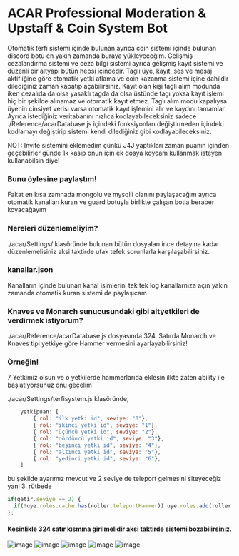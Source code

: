# ACAR Professional Moderation & Upstaff & Coin System Bot

Otomatik terfi sistemi içinde bulunan ayrıca coin sistemi içinde bulunan discord botu en yakın zamanda buraya yükleyeceğim.
Gelişmiş cezalandırma sistemi ve ceza bilgi sistemi ayrıca gelişmiş kayıt sistemi ve düzenli bir altyapı bütün hepsi içindedir.
Taglı üye, kayıt, ses ve mesaj aktifliğine göre otomatik yetki atlama ve coin kazanma sistemi içine dahildir dilediğiniz zaman kapatıp açabilirsiniz.
Kayıt olan kişi taglı alım modunda iken cezalıda da olsa yasaklı tagda da olsa üstünde tagı yoksa kayıt işlemi hiç bir şekilde alınamaz ve otomatik kayıt etmez.
Taglı alım modu kapalıysa üyenin cinsiyet verisi varsa otomatik kayıt işlemini alır ve kaydını tamamlar.
Ayrıca istediğiniz veritabanını hızlıca kodlayabileceksiniz sadece ./Reference/acarDatabase.js içindeki fonksiyonları değiştirmeden içindeki kodlamayı değiştirip sistemi kendi dilediğiniz gibi kodlayabileceksiniz.

NOT: Invite sistemini eklemedim çünkü J4J yaptıkları zaman puanın içinden geçebilirler günde 1k kasıp onun için ek dosya koycam kullanmak isteyen kullanabilsin diye! 

### Bunu öylesine paylaştım!
Fakat en kısa zamnada mongolu ve mysqlli olanını paylaşacağım ayrıca otomatik kanalları kuran ve guard botuyla birlikte çalışan botla beraber koyacağayım 

### Nereleri düzenlemeliyim?
./acar/Settings/ klasöründe bulunan bütün dosyaları ince detayına kadar düzenlemelisiniz aksi taktirde ufak tefek sorunlarla karşılaşabilirsiniz.

### kanallar.json
Kanalların içinde bulunan kanal isimlerini tek tek log kanallarnıza açın yakın zamanda otomatik kuran sistemi de paylaşıcam


### Knaves ve Monarch sunucusundaki gibi altyetkileri de verdirmek istiyorum?
./acar/Reference/acarDatabase.js dosyasında 324. Satırda Monarch ve Knaves tipi yetkiye göre Hammer vermesini ayarlayabilirsiniz!
### Örneğin!
7 Yetkimiz olsun ve o yetkilerde hammerlarıda eklesin ilkte zaten ability ile başlatıyorsunuz onu geçelim

./acar/Settings/terfisystem.js klasöründe;
```javascript
    yetkipuan: [
        { rol: "ilk yetki id", seviye: "0"},
        { rol: "ikinci yetki id", seviye: "1"},
        { rol: "üçüncü yetki id", seviye: "2"},
        { rol: "dördüncü yetki id", seviye: "3"},
        { rol: "beşinci yetki id", seviye: "4"},
        { rol: "altıncı yetki id", seviye: "5"},
        { rol: "yedinci yetki id", seviye: "6"},
    ]
 ```
bu şekilde ayarımız mevcut ve 2 seviye de teleport gelmesini siteyeceğiz yani 3. rütbede
```javascript
if(getir.seviye == 2) { 
  if(!uye.roles.cache.has(roller.teleportHammer)) uye.roles.add(roller.teleportHammer) 
}; 
```
#### Kesinlikle 324 satır kısmına girilmelidir aksi taktirde sistemi bozabilirsiniz.





![image](https://user-images.githubusercontent.com/77089894/112477469-17d58200-8d84-11eb-82d3-6bf07b1cb747.png)
![image](https://user-images.githubusercontent.com/77089894/112474806-21111f80-8d81-11eb-959f-aeb3a317424f.png)
![image](https://user-images.githubusercontent.com/77089894/112474886-37b77680-8d81-11eb-994b-fddf043ce18e.png)
![image](https://user-images.githubusercontent.com/77089894/112476578-18b9e400-8d83-11eb-8f85-d3b5dfae433a.png)
![image](https://user-images.githubusercontent.com/77089894/112476266-c5479600-8d82-11eb-84c3-5fef61ee3a02.png)
